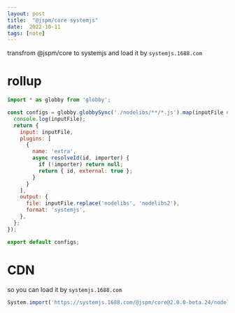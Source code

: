 ```yaml
---
layout: post
title:  "@jspm/core systemjs"
date:  2022-10-11
tags: [note]
---
```


  transfrom @jspm/core to systemjs and load it by `systemjs.1688.com`

# rollup

```js
import * as globby from 'globby';

const configs = globby.globbySync('./nodelibs/**/*.js').map(inputFile => {
  console.log(inputFile);
  return {
    input: inputFile,
    plugins: [
      {
        name: 'extra',
        async resolveId(id, importer) {
          if (!importer) return null;
          return { id, external: true };
        }
      }
    ],
    output: {
      file: inputFile.replace('nodelibs', 'nodelibs2'),
      format: 'systemjs',
    },
  };
});

export default configs;
```

# CDN

  so you can load it by `systemjs.1688.com`

```js
System.import('https://systemjs.1688.com/@jspm/core@2.0.0-beta.24/nodelibs/browser/querystring.js');
```

